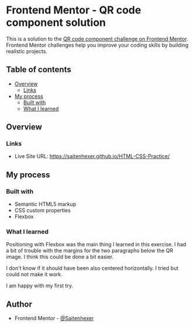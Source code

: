 # Frontend Mentor - QR code component solution

This is a solution to the [QR code component challenge on Frontend Mentor](https://www.frontendmentor.io/challenges/qr-code-component-iux_sIO_H). Frontend Mentor challenges help you improve your coding skills by building realistic projects.

## Table of contents

- [Overview](#overview)
  - [Links](#links)
- [My process](#my-process)
  - [Built with](#built-with)
  - [What I learned](#what-i-learned)

## Overview

### Links

- Live Site URL: https://saitenhexer.github.io/HTML-CSS-Practice/

## My process

### Built with

- Semantic HTML5 markup
- CSS custom properties
- Flexbox

### What I learned

Positioning with Flexbox was the main thing I learned in this exercise.
I had a bit of trouble with the margins for the two paragraphs below the QR image. I think this could be done a bit easier.

I don't know if it should have been also centered horizontally. I tried but could not make it work. 

I am happy with my first try.

## Author

- Frontend Mentor - [@Saitenhexer](https://www.frontendmentor.io/profile/Saitenhexer)
